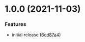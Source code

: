 # 1.0.0 (2021-11-03)


### Features

* initial release ([6cd87a4](https://github.com/Pipsisewah/fifth_test_repo/commit/6cd87a478ffd5fb0497f58237d3cae77c77c7b37))
